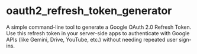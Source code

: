 # oauth2_refresh_token_generator
A simple command-line tool to generate a Google OAuth 2.0 Refresh Token. Use this refresh token in your server-side apps to authenticate with Google APIs (like Gemini, Drive, YouTube, etc.) without needing repeated user sign-ins.
